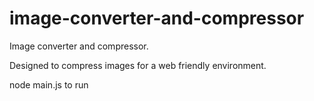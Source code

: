 # image-converter-and-compressor

Image converter and compressor.

Designed to compress images for a web friendly environment.

node main.js to run